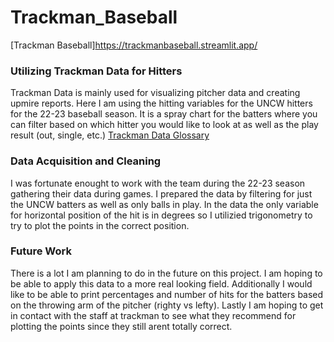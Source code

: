 # Trackman_Baseball
[Trackman Baseball]https://trackmanbaseball.streamlit.app/

### Utilizing Trackman Data for Hitters
Trackman Data is mainly used for visualizing pitcher data and creating upmire reports. Here I am using the hitting variables for the UNCW hitters for the 22-23 baseball season. It is a spray chart for the batters where you can filter based on which hitter you would like to look at as well as the play result (out, single, etc.) 
[Trackman Data Glossary](https://trackmanbaseball.zendesk.com/hc/en-us/articles/5089413493787-V3-FAQs-Radar-Measurement-Glossary-Of-Terms)
### Data Acquisition and Cleaning
I was fortunate enought to work with the team during the 22-23 season gathering their data during games. I prepared the data by filtering for just the UNCW batters as well as only balls in play. In the data the only variable for horizontal position of the hit is in degrees so I utilizied trigonometry to try to plot the points in the correct position. 
### Future Work
There is a lot I am planning to do in the future on this project. I am hoping to be able to apply this data to a more real looking field. Additionally I would like to be able to print percentages and number of hits for the batters based on the throwing arm of the pitcher (righty vs lefty). Lastly I am hoping to get in contact with the staff at trackman to see what they recommend for plotting the points since they still arent totally correct.
